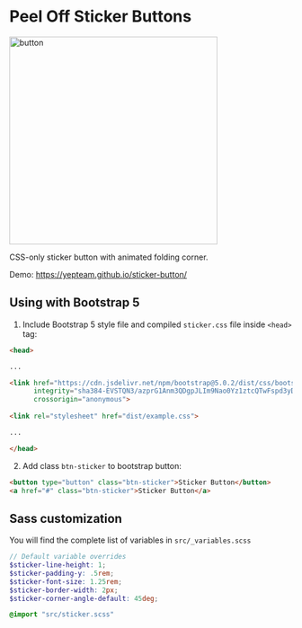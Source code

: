 # Peel Off Sticker Buttons

<img width="370" alt="button" src="https://user-images.githubusercontent.com/2047645/147366253-e713f960-46b8-424c-b7f2-26610a4fecd2.png">

CSS-only sticker button with animated folding corner.

Demo: https://yepteam.github.io/sticker-button/

Using with Bootstrap 5
---

1. Include Bootstrap 5 style file and compiled `sticker.css` file inside `<head>` tag:
```html
<head>

...

<link href="https://cdn.jsdelivr.net/npm/bootstrap@5.0.2/dist/css/bootstrap.min.css" rel="stylesheet"
      integrity="sha384-EVSTQN3/azprG1Anm3QDgpJLIm9Nao0Yz1ztcQTwFspd3yD65VohhpuuCOmLASjC" 
      crossorigin="anonymous">
      
<link rel="stylesheet" href="dist/example.css">

...

</head>
```

2. Add class `btn-sticker` to bootstrap button:

```html
<button type="button" class="btn-sticker">Sticker Button</button>
<a href="#" class="btn-sticker">Sticker Button</a>

```

Sass customization
---

You will find the complete list of variables in `src/_variables.scss`

```scss
// Default variable overrides
$sticker-line-height: 1;
$sticker-padding-y: .5rem;
$sticker-font-size: 1.25rem;
$sticker-border-width: 2px;
$sticker-corner-angle-default: 45deg;

@import "src/sticker.scss"
```

